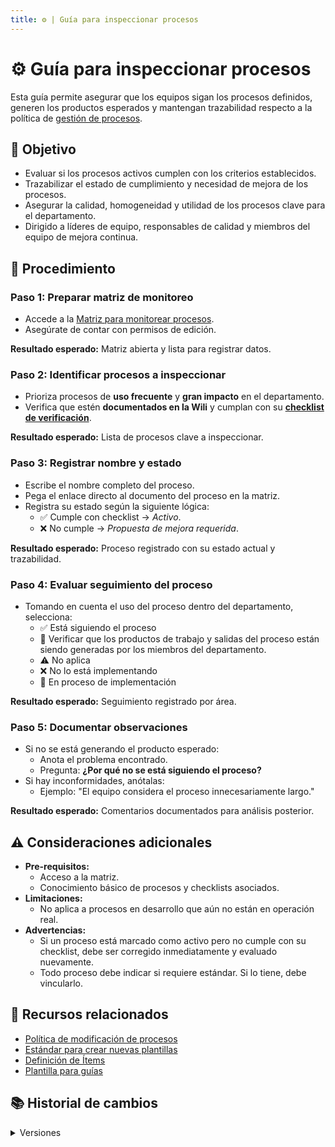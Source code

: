 ```yaml
---
title: ⚙️ | Guía para inspeccionar procesos
---
```


# ⚙️ Guía para inspeccionar procesos

Esta guía permite asegurar que los equipos sigan los procesos definidos, generen los productos esperados y mantengan trazabilidad respecto a la política de [gestión de procesos](/docs/next/politicas/gestion-proceso).

## 🎯 Objetivo

- Evaluar si los procesos activos cumplen con los criterios establecidos.
- Trazabilizar el estado de cumplimiento y necesidad de mejora de los procesos.
- Asegurar la calidad, homogeneidad y utilidad de los procesos clave para el departamento.
- Dirigido a líderes de equipo, responsables de calidad y miembros del equipo de mejora continua.

## 📝 Procedimiento

### Paso 1: Preparar matriz de monitoreo

- Accede a la [Matriz para monitorear procesos](https://docs.google.com/spreadsheets/d/13qEeh7LQREcWVB7QXAkdaXqMRwGqZI5rEvIQsWSVhCk/edit?usp=sharing).
- Asegúrate de contar con permisos de edición.

**Resultado esperado:** Matriz abierta y lista para registrar datos.

### Paso 2: Identificar procesos a inspeccionar

- Prioriza procesos de **uso frecuente** y **gran impacto** en el departamento.
- Verifica que estén **documentados en la Wili** y cumplan con su [**checklist de verificación**](/docs/next/recursos/checklists).

**Resultado esperado:** Lista de procesos clave a inspeccionar.

### Paso 3: Registrar nombre y estado

- Escribe el nombre completo del proceso.
- Pega el enlace directo al documento del proceso en la matriz.
- Registra su estado según la siguiente lógica:
  - ✅ Cumple con checklist → *Activo*.
  - ❌ No cumple → *Propuesta de mejora requerida*.

**Resultado esperado:** Proceso registrado con su estado actual y trazabilidad.

### Paso 4: Evaluar seguimiento del proceso

- Tomando en cuenta el uso del proceso dentro del departamento, selecciona:
  - ✅ Está siguiendo el proceso
  - 🫡 Verificar que los productos de trabajo y salidas del proceso están siendo generadas por los miembros del departamento.
  - ⚠️ No aplica
  - ❌ No lo está implementando
  - 🔄 En proceso de implementación

**Resultado esperado:** Seguimiento registrado por área.

### Paso 5: Documentar observaciones

- Si no se está generando el producto esperado:
  - Anota el problema encontrado.
  - Pregunta: **¿Por qué no se está siguiendo el proceso?**
- Si hay inconformidades, anótalas:
  - Ejemplo: "El equipo considera el proceso innecesariamente largo."

**Resultado esperado:** Comentarios documentados para análisis posterior.

## ⚠️ Consideraciones adicionales

- **Pre-requisitos:**
  - Acceso a la matriz.
  - Conocimiento básico de procesos y checklists asociados.
- **Limitaciones:**
  - No aplica a procesos en desarrollo que aún no están en operación real.
- **Advertencias:**
  - Si un proceso está marcado como activo pero no cumple con su checklist, debe ser corregido inmediatamente y evaluado nuevamente.
  - Todo proceso debe indicar si requiere estándar. Si lo tiene, debe vincularlo.

## 📎 Recursos relacionados

- [Política de modificación de procesos](/docs/next/politicas/gestion-proceso)
- [Estándar para crear nuevas plantillas](/docs/next/standards/estandar-plantillas)
- [Definición de Ítems](/docs/next/procesos/PR2-definicion-items)
- [Plantilla para guías](/docs/next/plantillas/plantilla-guias)

## 📚 Historial de cambios

<details>
  <summary>Versiones</summary>
| **Versión** | **Descripción**                                      | **Fecha**     | **Colaborador**                                  |
|-------------|------------------------------------------------------|---------------|--------------------------------------------------|
| **1.0.0**   | Creación de la guía de monitoreo de procesos         | 26/05/2025    | Mariana Juárez Ramírez, Sofía Osorio Suárez     |
| **1.0.1**   | Reestructuración para incluir trazabilidad y criterios | 28/05/2025    | Angel Mauricio Ramírez Herrera                         |
</details>
